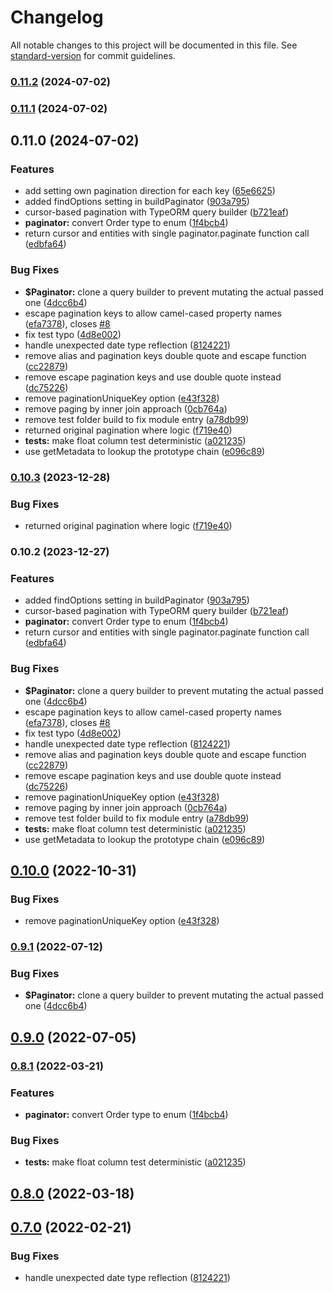 # Changelog

All notable changes to this project will be documented in this file. See [standard-version](https://github.com/conventional-changelog/standard-version) for commit guidelines.

### [0.11.2](https://github.com/LightDev1/typeorm-cursor-pagination/compare/v0.11.1...v0.11.2) (2024-07-02)

### [0.11.1](https://github.com/LightDev1/typeorm-cursor-pagination/compare/v0.11.0...v0.11.1) (2024-07-02)

## 0.11.0 (2024-07-02)


### Features

* add setting own pagination direction for each key ([65e6625](https://github.com/LightDev1/typeorm-cursor-pagination/commit/65e6625eec1d30545e2f2bfdfd1b3fb221c84c78))
* added findOptions setting in buildPaginator ([903a795](https://github.com/LightDev1/typeorm-cursor-pagination/commit/903a79507961da6e9cb6138b21c4856c90b689d7))
* cursor-based pagination with TypeORM query builder ([b721eaf](https://github.com/LightDev1/typeorm-cursor-pagination/commit/b721eafbd049aaa91ec9a7dc127c2bf1851c8e86))
* **paginator:** convert Order type to enum ([1f4bcb4](https://github.com/LightDev1/typeorm-cursor-pagination/commit/1f4bcb447956ca497bcbada997c722d5899e77ae))
* return cursor and entities with single paginator.paginate function call ([edbfa64](https://github.com/LightDev1/typeorm-cursor-pagination/commit/edbfa64a0a268a7ba9b66b54f8cee143c26ce5f6))


### Bug Fixes

* **$Paginator:** clone a query builder to prevent mutating the actual passed one ([4dcc6b4](https://github.com/LightDev1/typeorm-cursor-pagination/commit/4dcc6b450be885d42f7990f66346aba9de70a4fc))
* escape pagination keys to allow camel-cased property names ([efa7378](https://github.com/LightDev1/typeorm-cursor-pagination/commit/efa73782ec29b0c829b5b30d609f6b80743a30a6)), closes [#8](https://github.com/LightDev1/typeorm-cursor-pagination/issues/8)
* fix test typo ([4d8e002](https://github.com/LightDev1/typeorm-cursor-pagination/commit/4d8e002174a0b213fdca3c780057d479674e9120))
* handle unexpected date type reflection ([8124221](https://github.com/LightDev1/typeorm-cursor-pagination/commit/8124221060c8e0dca3740dbf9efc902d96a7e129))
* remove alias and pagination keys double quote and escape function ([cc22879](https://github.com/LightDev1/typeorm-cursor-pagination/commit/cc228793e33697d97b158d2a44c094a11951b09e))
* remove escape pagination keys and use double quote instead ([dc75226](https://github.com/LightDev1/typeorm-cursor-pagination/commit/dc75226e6abd07e4e7d48a81c0d50ee22c4b8f7c))
* remove paginationUniqueKey option ([e43f328](https://github.com/LightDev1/typeorm-cursor-pagination/commit/e43f3282958e79f3d0c86ae1be9d76b20a40d3a8))
* remove paging by inner join approach ([0cb764a](https://github.com/LightDev1/typeorm-cursor-pagination/commit/0cb764aab940e6987df57d68ccc0af78950cd9c8))
* remove test folder build to fix module entry ([a78db99](https://github.com/LightDev1/typeorm-cursor-pagination/commit/a78db993c8dcfe5b8f64b62b2b30203862a46fd7))
* returned original pagination where logic ([f719e40](https://github.com/LightDev1/typeorm-cursor-pagination/commit/f719e4093c05a0e8927340c74ba7f9c93d271236))
* **tests:** make float column test deterministic ([a021235](https://github.com/LightDev1/typeorm-cursor-pagination/commit/a021235cd95e415e2732efac8f89adf5f4258448))
* use getMetadata to lookup the prototype chain ([e096c89](https://github.com/LightDev1/typeorm-cursor-pagination/commit/e096c89aee3f3e84f1fb7585737ad6d8d2de67b7))

### [0.10.3](https://github.com/LightDev1/typeorm-cursor-pagination/compare/v0.10.2...v0.10.3) (2023-12-28)


### Bug Fixes

* returned original pagination where logic ([f719e40](https://github.com/LightDev1/typeorm-cursor-pagination/commit/f719e4093c05a0e8927340c74ba7f9c93d271236))

### 0.10.2 (2023-12-27)


### Features

* added findOptions setting in buildPaginator ([903a795](https://github.com/LightDev1/typeorm-cursor-pagination/commit/903a79507961da6e9cb6138b21c4856c90b689d7))
* cursor-based pagination with TypeORM query builder ([b721eaf](https://github.com/LightDev1/typeorm-cursor-pagination/commit/b721eafbd049aaa91ec9a7dc127c2bf1851c8e86))
* **paginator:** convert Order type to enum ([1f4bcb4](https://github.com/LightDev1/typeorm-cursor-pagination/commit/1f4bcb447956ca497bcbada997c722d5899e77ae))
* return cursor and entities with single paginator.paginate function call ([edbfa64](https://github.com/LightDev1/typeorm-cursor-pagination/commit/edbfa64a0a268a7ba9b66b54f8cee143c26ce5f6))


### Bug Fixes

* **$Paginator:** clone a query builder to prevent mutating the actual passed one ([4dcc6b4](https://github.com/LightDev1/typeorm-cursor-pagination/commit/4dcc6b450be885d42f7990f66346aba9de70a4fc))
* escape pagination keys to allow camel-cased property names ([efa7378](https://github.com/LightDev1/typeorm-cursor-pagination/commit/efa73782ec29b0c829b5b30d609f6b80743a30a6)), closes [#8](https://github.com/LightDev1/typeorm-cursor-pagination/issues/8)
* fix test typo ([4d8e002](https://github.com/LightDev1/typeorm-cursor-pagination/commit/4d8e002174a0b213fdca3c780057d479674e9120))
* handle unexpected date type reflection ([8124221](https://github.com/LightDev1/typeorm-cursor-pagination/commit/8124221060c8e0dca3740dbf9efc902d96a7e129))
* remove alias and pagination keys double quote and escape function ([cc22879](https://github.com/LightDev1/typeorm-cursor-pagination/commit/cc228793e33697d97b158d2a44c094a11951b09e))
* remove escape pagination keys and use double quote instead ([dc75226](https://github.com/LightDev1/typeorm-cursor-pagination/commit/dc75226e6abd07e4e7d48a81c0d50ee22c4b8f7c))
* remove paginationUniqueKey option ([e43f328](https://github.com/LightDev1/typeorm-cursor-pagination/commit/e43f3282958e79f3d0c86ae1be9d76b20a40d3a8))
* remove paging by inner join approach ([0cb764a](https://github.com/LightDev1/typeorm-cursor-pagination/commit/0cb764aab940e6987df57d68ccc0af78950cd9c8))
* remove test folder build to fix module entry ([a78db99](https://github.com/LightDev1/typeorm-cursor-pagination/commit/a78db993c8dcfe5b8f64b62b2b30203862a46fd7))
* **tests:** make float column test deterministic ([a021235](https://github.com/LightDev1/typeorm-cursor-pagination/commit/a021235cd95e415e2732efac8f89adf5f4258448))
* use getMetadata to lookup the prototype chain ([e096c89](https://github.com/LightDev1/typeorm-cursor-pagination/commit/e096c89aee3f3e84f1fb7585737ad6d8d2de67b7))

## [0.10.0](https://github.com/benjamin658/typeorm-cursor-pagination/compare/v0.9.1...v0.10.0) (2022-10-31)


### Bug Fixes

* remove paginationUniqueKey option ([e43f328](https://github.com/benjamin658/typeorm-cursor-pagination/commit/e43f3282958e79f3d0c86ae1be9d76b20a40d3a8))

### [0.9.1](https://github.com/benjamin658/typeorm-cursor-pagination/compare/v0.9.0...v0.9.1) (2022-07-12)


### Bug Fixes

* **$Paginator:** clone a query builder to prevent mutating the actual passed one ([4dcc6b4](https://github.com/benjamin658/typeorm-cursor-pagination/commit/4dcc6b450be885d42f7990f66346aba9de70a4fc))

## [0.9.0](https://github.com/benjamin658/typeorm-cursor-pagination/compare/v0.8.1...v0.9.0) (2022-07-05)

### [0.8.1](https://github.com/benjamin658/typeorm-cursor-pagination/compare/v0.8.0...v0.8.1) (2022-03-21)


### Features

* **paginator:** convert Order type to enum ([1f4bcb4](https://github.com/benjamin658/typeorm-cursor-pagination/commit/1f4bcb447956ca497bcbada997c722d5899e77ae))


### Bug Fixes

* **tests:** make float column test deterministic ([a021235](https://github.com/benjamin658/typeorm-cursor-pagination/commit/a021235cd95e415e2732efac8f89adf5f4258448))

## [0.8.0](https://github.com/benjamin658/typeorm-cursor-pagination/compare/v0.7.0...v0.8.0) (2022-03-18)

## [0.7.0](https://github.com/benjamin658/typeorm-cursor-pagination/compare/v0.6.0...v0.7.0) (2022-02-21)


### Bug Fixes

* handle unexpected date type reflection ([8124221](https://github.com/benjamin658/typeorm-cursor-pagination/commit/8124221060c8e0dca3740dbf9efc902d96a7e129))
